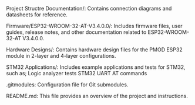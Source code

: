 Project Structre
Documentation/: Contains connection diagrams and datasheets for reference.

Firmware/ESP32-WROOM-32-AT-V3.4.0.0/: Includes firmware files, user guides, release notes, and other documentation related to ESP32-WROOM-32-AT V3.4.0.0.

Hardware Designs/: Contains hardware design files for the PMOD ESP32 module in 2-layer and 4-layer configurations.

STM32 Applications/: Includes example applications and tests for STM32, such as;
    Logic analyzer tests
    STM32 UART AT commands

.gitmodules: Configuration file for Git submodules.

README.md: This file provides an overview of the project and instructions.